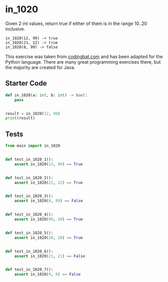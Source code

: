 # in_1020





Given 2 int values, return true if either of them is in the range 10..20 inclusive.

```
in_1020(12, 99) -> true
in_1020(21, 12) -> true
in_1020(8, 99) -> false
```

This exercise was taken from [codingbat.com](https://codingbat.com/prob/p144535) and has been adapted for the Python language. There are many great programming exercises there, but the majority are created for Java.

## Starter Code
```python
def in_1020(a: int, b: int) -> bool:
    pass


result = in_1020(12, 99)
print(result)
```

## Tests
```python
from main import in_1020


def test_in_1020_1():
    assert in_1020(12, 99) == True


def test_in_1020_2():
    assert in_1020(21, 12) == True


def test_in_1020_3():
    assert in_1020(8, 99) == False


def test_in_1020_4():
    assert in_1020(99, 10) == True


def test_in_1020_5():
    assert in_1020(20, 20) == True


def test_in_1020_6():
    assert in_1020(21, 21) == False


def test_in_1020_7():
    assert in_1020(9, 9) == False
```
